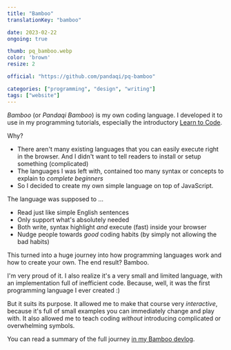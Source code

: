 ```yaml
---
title: "Bamboo"
translationKey: "bamboo"

date: 2023-02-22
ongoing: true

thumb: pq_bamboo.webp
color: 'brown'
resize: 2

official: "https://github.com/pandaqi/pq-bamboo"

categories: ["programming", "design", "writing"]
tags: ["website"]
---
```


_Bamboo_ (or _Pandaqi Bamboo_) is my own coding language. I developed it to use in my programming tutorials, especially the introductory [Learn to Code](https://pandaqi.com/tutorials/programming/learn-to-code/).

Why? 

* There aren't many existing languages that you can easily execute right in the browser. And I didn't want to tell readers to install or setup something (complicated)
* The languages I was left with, contained too many syntax or concepts to explain to _complete beginners_
* So I decided to create my own simple language on top of JavaScript.

The language was supposed to ...

* Read just like simple English sentences
* Only support what's absolutely needed
* Both write, syntax highlight _and_ execute (fast) inside your browser
* Nudge people towards _good_ coding habits (by simply not allowing the bad habits)

This turned into a huge journey into how programming languages work and how to create your own. The end result? Bamboo.

I'm very proud of it. I also realize it's a very small and limited language, with an implementation full of inefficient code. Because, well, it was the first programming language I ever created :)

But it suits its purpose. It allowed me to make that course very _interactive_, because it's full of small examples you can immediately change and play with. It also allowed me to teach coding _without_ introducing complicated or overwhelming symbols.

You can read a summary of the full journey [in my Bamboo devlog](https://pandaqi.com/blog/news-and-updates/bamboo-my-own-coding-language/).